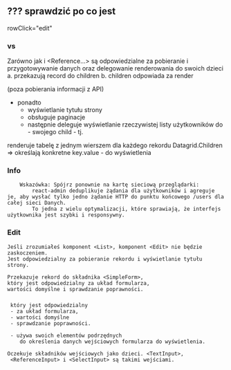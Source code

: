 
## ??? sprawdzić po co jest
rowClick="edit"
<Datagrid rowClick="edit" >


### <List> vs <ReferenceField>
Zarówno <List> jak i <Reference...> są odpowiedzialne za pobieranie i przygotowywanie danych oraz delegowanie renderowania do swoich dzieci 
a. przekazują record do children 
b. children odpowiada za render 

<List> (poza pobierania informacji z API)
- ponadto  
    * wyświetlanie tytułu strony 
    * obsługuje paginacje
    * następnie deleguje wyświetlanie rzeczywistej listy użytkowników do - swojego child - tj. <Datagrid>


<Datagrid>
     renderuje tabelę z jednym wierszem dla każdego rekordu
        Datagrid.Children => określają konkretne key.value - do wyświetlenia 


### Info 
        Wskazówka: Spójrz ponownie na kartę sieciową przeglądarki: 
            react-admin deduplikuje żądania dla użytkowników i agreguje je, aby wysłać tylko jedno żądanie HTTP do punktu końcowego /users dla całej sieci Danych. 
            To jedna z wielu optymalizacji, które sprawiają, że interfejs użytkownika jest szybki i responsywny.


### Edit 
    Jeśli zrozumiałeś komponent <List>, komponent <Edit> nie będzie zaskoczeniem. 
    Jest odpowiedzialny za pobieranie rekordu i wyświetlanie tytułu strony. 

    Przekazuje rekord do składnika <SimpleForm>,
    który jest odpowiedzialny za układ formularza, 
    wartości domyślne i sprawdzanie poprawności. 

### <SimpleForm>
     który jest odpowiedzialny
     - za układ formularza, 
     - wartości domyślne 
     - sprawdzanie poprawności. 

     - używa swoich elementów podrzędnych 
        do określenia danych wejściowych formularza do wyświetlenia.

    Oczekuje składników wejściowych jako dzieci. <TextInput>,
     <ReferenceInput> i <SelectInput> są takimi wejściami.
